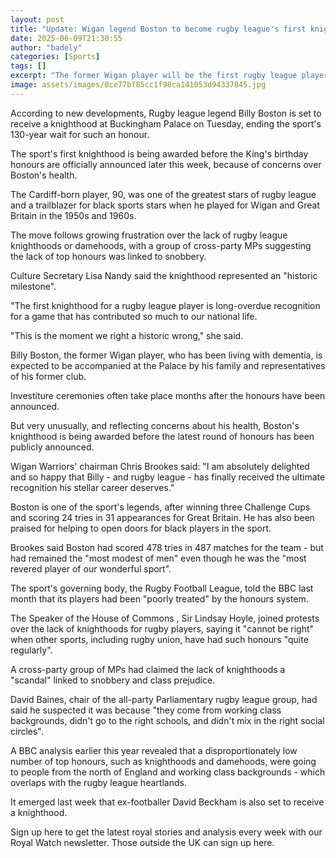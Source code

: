 ```yaml
---
layout: post
title: "Update: Wigan legend Boston to become rugby league's first knight"
date: 2025-06-09T21:30:55
author: "badely"
categories: [Sports]
tags: []
excerpt: "The former Wigan player will be the first rugby league player to receive a knighthood in 130 years of the sport's history."
image: assets/images/0ce77bf85cc1f98ca141053d94337845.jpg
---
```


According to new developments, Rugby league legend Billy Boston is set to receive a knighthood at Buckingham Palace on Tuesday, ending the sport's 130-year wait for such an honour. 

The sport's first knighthood is being awarded before the King's birthday honours are officially announced later this week, because of concerns over Boston's health. 

The Cardiff-born player, 90, was one of the greatest stars of rugby league and a trailblazer for black sports stars when he played for Wigan and Great Britain in the 1950s and 1960s.

The move follows growing frustration over the lack of rugby league knighthoods or damehoods, with a group of cross-party MPs suggesting the lack of top honours was linked to snobbery.

Culture Secretary Lisa Nandy said the knighthood represented an "historic milestone". 

"The first knighthood for a rugby league player is long-overdue recognition for a game that has contributed so much to our national life. 

"This is the moment we right a historic wrong," she said.

Billy Boston, the former Wigan player, who has been living with dementia, is expected to be accompanied at the Palace by his family and representatives of his former club.

Investiture ceremonies often take place months after the honours have been announced. 

But very unusually, and reflecting concerns about his health, Boston's knighthood is being awarded before the latest round of honours has been publicly announced.

Wigan Warriors' chairman Chris Brookes said: "I am absolutely delighted and so happy that Billy - and rugby league - has finally received the ultimate recognition his stellar career deserves."

Boston is one of the sport's legends, after winning three Challenge Cups and scoring 24 tries in 31 appearances for Great Britain. He has also been praised for helping to open doors for black players in the sport.

Brookes said Boston had scored 478 tries in 487 matches for the team - but had remained the "most modest of men" even though he was the "most revered player of our wonderful sport".

The sport's governing body, the Rugby Football League, told the BBC last month that its players had been "poorly treated" by the honours system.

The Speaker of the House of Commons , Sir Lindsay Hoyle, joined protests over the lack of knighthoods for rugby players, saying it "cannot be right" when other sports, including rugby union, have had such honours "quite regularly".

A cross-party group of MPs had claimed the lack of knighthoods a "scandal" linked to snobbery and class prejudice.

David Baines, chair of the all-party Parliamentary rugby league group, had said he suspected it was because "they come from working class backgrounds, didn't go to the right schools, and didn't mix in the right social circles".

A BBC analysis earlier this year revealed that a disproportionately low number of top honours, such as knighthoods and damehoods, were going to people from the north of England and working class backgrounds - which overlaps with the rugby league heartlands.

It emerged last week that ex-footballer David Beckham is also set to receive a knighthood.

Sign up here to get the latest royal stories and analysis every week with our Royal Watch newsletter. Those outside the UK can sign up here.

